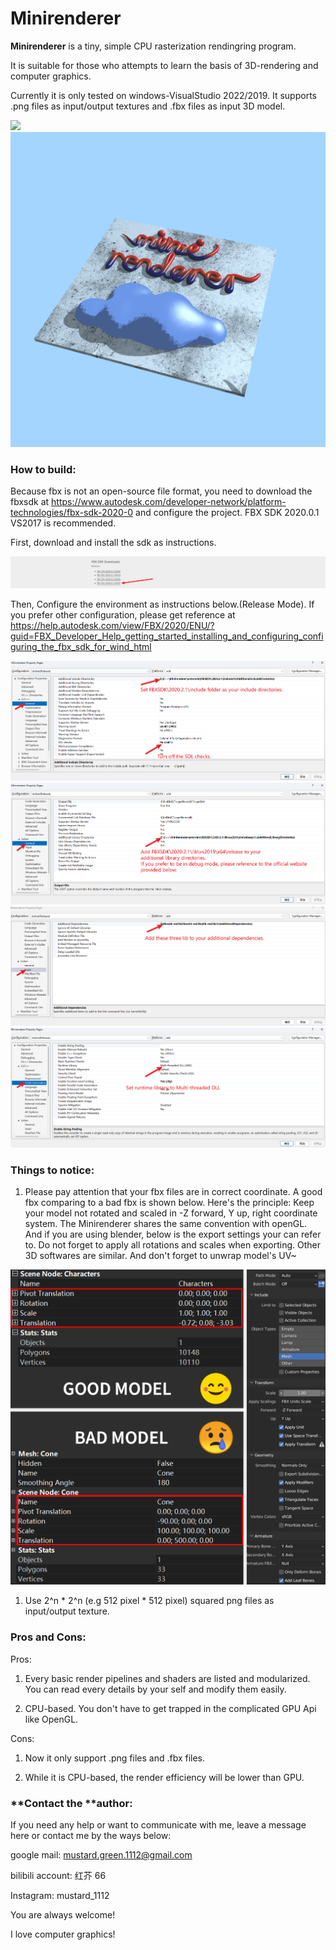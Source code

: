 # Minirenderer

**Minirenderer** is a tiny, simple CPU rasterization rendingring program.

It is suitable for those who attempts to learn the basis of 3D-rendering and computer graphics.

Currently it is only tested on windows-VisualStudio 2022/2019. It supports .png files as input/output textures and .fbx files as input 3D model.

![](blob:file:///849bc782-a0b3-4c74-8715-6bab3776d281) ![](README_md_files/f2385190-614c-11ee-9ed6-8f5a811404c5.jpeg?v=1&type=image)

### **How to build:**

Because fbx is not an open-source file format, you need to download the fbxsdk at <https://www.autodesk.com/developer-network/platform-technologies/fbx-sdk-2020-0> and configure the project. FBX SDK 2020.0.1 VS2017 is recommended.

First, download and install the sdk as instructions.

![](README_md_files/563737b0-613e-11ee-a1c5-2153c1a8046e.jpeg?v=1&type=image)

Then, Configure the environment as instructions below.(Release Mode). If you prefer other configuration, please get reference at <https://help.autodesk.com/view/FBX/2020/ENU/?guid=FBX_Developer_Help_getting_started_installing_and_configuring_configuring_the_fbx_sdk_for_wind_html>

![](README_md_files/1e5b5500-613f-11ee-a1c5-2153c1a8046e.jpeg?v=1&type=image)![](README_md_files/6d932da0-613f-11ee-a1c5-2153c1a8046e.jpeg?v=1&type=image)![](README_md_files/8b905530-613f-11ee-a1c5-2153c1a8046e.jpeg?v=1&type=image)![](README_md_files/a9e47660-613f-11ee-a1c5-2153c1a8046e.jpeg?v=1&type=image)

### **Things to notice:**

1.  Please pay attention that your fbx files are in correct coordinate. A good fbx comparing to a bad fbx is shown below. Here's the principle: Keep your model not rotated and scaled in -Z forward, Y up, right coordinate system. The Minirenderer shares the same convention with openGL. And if you are using blender, below is the export settings your can refer to. Do not forget to apply all rotations and scales when exporting. Other 3D softwares are similar. And don't forget to unwrap model's UV\~

![](README_md_files/1ad25bb0-6147-11ee-a1c5-2153c1a8046e.jpeg?v=1&type=image)

1.  Use 2^n \* 2^n (e.g 512 pixel \* 512 pixel) squared png files as input/output texture.

### Pros and Cons:

Pros:

1.  Every basic render pipelines and shaders are listed and modularized. You can read every details by your self and modify them easily.

2.  CPU-based. You don't have to get trapped in the complicated GPU Api like OpenGL.

Cons:

1.  Now it only support .png files and .fbx files.

2.  While it is CPU-based, the render efficiency will be lower than GPU.

### \*\*Contact the \*\*author:

If you need any help or want to communicate with me, leave a message here or contact me by the ways below:

google mail: <mustard.green.1112@gmail.com>

bilibili account: 红芥 66

Instagram: mustard_1112

You are always welcome!&#x20;

I love computer graphics!
